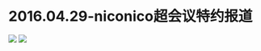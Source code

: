 # 2016.04.29-niconico超会议特约报道
![](https://bilicoverimg.github.io/2016/2016.04.29-niconico超会议特约报道.jpg)
![](https://bilicoverimg.github.io/2016/2016.04.29-niconico超会议特约报道%28平板截图%29.jpg)
